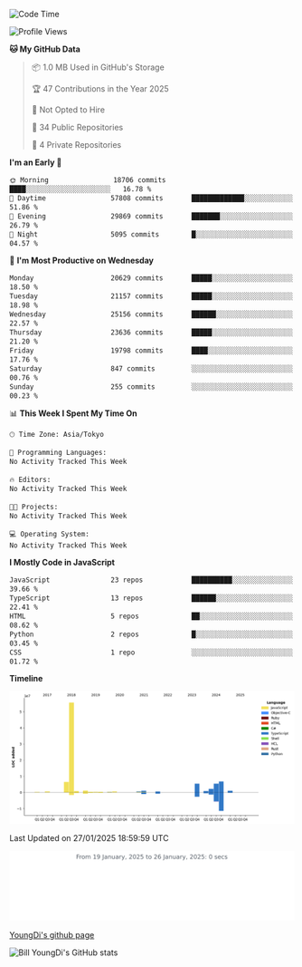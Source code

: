 <!--START_SECTION:waka-->
![Code Time](http://img.shields.io/badge/Code%20Time-1%2C164%20hrs%2032%20mins-blue)

![Profile Views](http://img.shields.io/badge/Profile%20Views-0-blue)

**🐱 My GitHub Data** 

> 📦 1.0 MB Used in GitHub's Storage 
 > 
> 🏆 47 Contributions in the Year 2025
 > 
> 🚫 Not Opted to Hire
 > 
> 📜 34 Public Repositories 
 > 
> 🔑 4 Private Repositories 
 > 
**I'm an Early 🐤** 

```text
🌞 Morning                18706 commits       ████░░░░░░░░░░░░░░░░░░░░░   16.78 % 
🌆 Daytime                57808 commits       █████████████░░░░░░░░░░░░   51.86 % 
🌃 Evening                29869 commits       ███████░░░░░░░░░░░░░░░░░░   26.79 % 
🌙 Night                  5095 commits        █░░░░░░░░░░░░░░░░░░░░░░░░   04.57 % 
```
📅 **I'm Most Productive on Wednesday** 

```text
Monday                   20629 commits       █████░░░░░░░░░░░░░░░░░░░░   18.50 % 
Tuesday                  21157 commits       █████░░░░░░░░░░░░░░░░░░░░   18.98 % 
Wednesday                25156 commits       ██████░░░░░░░░░░░░░░░░░░░   22.57 % 
Thursday                 23636 commits       █████░░░░░░░░░░░░░░░░░░░░   21.20 % 
Friday                   19798 commits       ████░░░░░░░░░░░░░░░░░░░░░   17.76 % 
Saturday                 847 commits         ░░░░░░░░░░░░░░░░░░░░░░░░░   00.76 % 
Sunday                   255 commits         ░░░░░░░░░░░░░░░░░░░░░░░░░   00.23 % 
```


📊 **This Week I Spent My Time On** 

```text
🕑︎ Time Zone: Asia/Tokyo

💬 Programming Languages: 
No Activity Tracked This Week

🔥 Editors: 
No Activity Tracked This Week

🐱‍💻 Projects: 
No Activity Tracked This Week

💻 Operating System: 
No Activity Tracked This Week
```

**I Mostly Code in JavaScript** 

```text
JavaScript               23 repos            ██████████░░░░░░░░░░░░░░░   39.66 % 
TypeScript               13 repos            ██████░░░░░░░░░░░░░░░░░░░   22.41 % 
HTML                     5 repos             ██░░░░░░░░░░░░░░░░░░░░░░░   08.62 % 
Python                   2 repos             █░░░░░░░░░░░░░░░░░░░░░░░░   03.45 % 
CSS                      1 repo              ░░░░░░░░░░░░░░░░░░░░░░░░░   01.72 % 
```



**Timeline**

![Lines of Code chart](https://raw.githubusercontent.com/Youngdi/Youngdi/master/assets/bar_graph.png)


 Last Updated on 27/01/2025 18:59:59 UTC
<!--END_SECTION:waka-->

![wakatime](./images/stat.svg)

[YoungDi's github page](https://youngdi.github.io)

![Bill YoungDi's GitHub stats](https://github-readme-stats.vercel.app/api?username=youngdi&count_private=true&show_icons=true)

